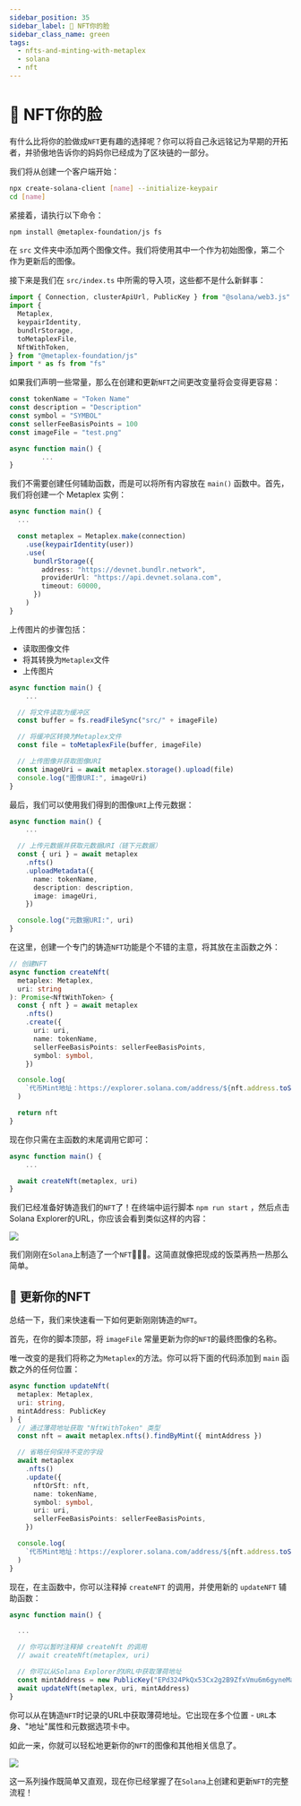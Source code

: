 ```yaml
---
sidebar_position: 35
sidebar_label: 🤨 NFT你的脸
sidebar_class_name: green
tags:
  - nfts-and-minting-with-metaplex
  - solana
  - nft
---
```


# 🤨 NFT你的脸

有什么比将你的脸做成`NFT`更有趣的选择呢？你可以将自己永远铭记为早期的开拓者，并骄傲地告诉你的妈妈你已经成为了区块链的一部分。

我们将从创建一个客户端开始：

```bash
npx create-solana-client [name] --initialize-keypair
cd [name]
```

紧接着，请执行以下命令：

```bash
npm install @metaplex-foundation/js fs
```

在 `src` 文件夹中添加两个图像文件。我们将使用其中一个作为初始图像，第二个作为更新后的图像。

接下来是我们在 `src/index.ts` 中所需的导入项，这些都不是什么新鲜事：

```ts
import { Connection, clusterApiUrl, PublicKey } from "@solana/web3.js"
import {
  Metaplex,
  keypairIdentity,
  bundlrStorage,
  toMetaplexFile,
  NftWithToken,
} from "@metaplex-foundation/js"
import * as fs from "fs"
```

如果我们声明一些常量，那么在创建和更新`NFT`之间更改变量将会变得更容易：

```ts
const tokenName = "Token Name"
const description = "Description"
const symbol = "SYMBOL"
const sellerFeeBasisPoints = 100
const imageFile = "test.png"

async function main() {
		...
}
```

我们不需要创建任何辅助函数，而是可以将所有内容放在 `main()` 函数中。首先，我们将创建一个 Metaplex 实例：

```ts
async function main() {
  ...

  const metaplex = Metaplex.make(connection)
    .use(keypairIdentity(user))
    .use(
      bundlrStorage({
        address: "https://devnet.bundlr.network",
        providerUrl: "https://api.devnet.solana.com",
        timeout: 60000,
      })
    )
}
```

上传图片的步骤包括：

- 读取图像文件
- 将其转换为`Metaplex`文件
- 上传图片

```ts
async function main() {
	...

  // 将文件读取为缓冲区
  const buffer = fs.readFileSync("src/" + imageFile)

  // 将缓冲区转换为Metaplex文件
  const file = toMetaplexFile(buffer, imageFile)

  // 上传图像并获取图像URI
  const imageUri = await metaplex.storage().upload(file)
  console.log("图像URI:", imageUri)
}
```

最后，我们可以使用我们得到的图像`URI`上传元数据：

```ts
async function main() {
	...

  // 上传元数据并获取元数据URI（链下元数据）
  const { uri } = await metaplex
    .nfts()
    .uploadMetadata({
      name: tokenName,
      description: description,
      image: imageUri,
    })

  console.log("元数据URI:", uri)
}
```

在这里，创建一个专门的铸造`NFT`功能是个不错的主意，将其放在主函数之外：

```ts
// 创建NFT
async function createNft(
  metaplex: Metaplex,
  uri: string
): Promise<NftWithToken> {
  const { nft } = await metaplex
    .nfts()
    .create({
      uri: uri,
      name: tokenName,
      sellerFeeBasisPoints: sellerFeeBasisPoints,
      symbol: symbol,
    })

  console.log(
    `代币Mint地址：https://explorer.solana.com/address/${nft.address.toString()}?cluster=devnet`
  )

  return nft
}
```

现在你只需在主函数的末尾调用它即可：

```ts
async function main() {
	...

  await createNft(metaplex, uri)
}
```

我们已经准备好铸造我们的`NFT`了！在终端中运行脚本 `npm run start` ，然后点击Solana Explorer的URL，你应该会看到类似这样的内容：

![](./img/cloud-nft.png)

我们刚刚在`Solana`上制造了一个`NFT`🎉🎉🎉。这简直就像把现成的饭菜再热一热那么简单。

## 🤯 更新你的NFT

总结一下，我们来快速看一下如何更新刚刚铸造的`NFT`。

首先，在你的脚本顶部，将 `imageFile` 常量更新为你的`NFT`的最终图像的名称。

唯一改变的是我们将称之为`Metaplex`的方法。你可以将下面的代码添加到 `main` 函数之外的任何位置：

```ts
async function updateNft(
  metaplex: Metaplex,
  uri: string,
  mintAddress: PublicKey
) {
  // 通过薄荷地址获取 "NftWithToken" 类型
  const nft = await metaplex.nfts().findByMint({ mintAddress })

  // 省略任何保持不变的字段
  await metaplex
    .nfts()
    .update({
      nftOrSft: nft,
      name: tokenName,
      symbol: symbol,
      uri: uri,
      sellerFeeBasisPoints: sellerFeeBasisPoints,
    })

  console.log(
    `代币Mint地址：https://explorer.solana.com/address/${nft.address.toString()}?cluster=devnet`
  )
}
```

现在，在主函数中，你可以注释掉 `createNFT` 的调用，并使用新的 `updateNFT` 辅助函数：

```ts
async function main() {

  ...

  // 你可以暂时注释掉 createNft 的调用
  // await createNft(metaplex, uri)

  // 你可以从Solana Explorer的URL中获取薄荷地址
  const mintAddress = new PublicKey("EPd324PkQx53Cx2g2B9ZfxVmu6m6gyneMaoWTy2hk2bW")
  await updateNft(metaplex, uri, mintAddress)
}
```

你可以从在铸造`NFT`时记录的URL中获取薄荷地址。它出现在多个位置 - `URL`本身、"地址"属性和元数据选项卡中。

如此一来，你就可以轻松地更新你的`NFT`的图像和其他相关信息了。

![](./img/river-nft.png)

这一系列操作既简单又直观，现在你已经掌握了在`Solana`上创建和更新`NFT`的完整流程！
